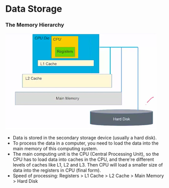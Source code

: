 # Data Storage

### The Memory Hierarchy
![Memory Hierarchy](attachments/memory_hierarchy.png)
* Data is stored in the secondary storage device (usually a hard disk).
* To process the data in a computer, you need to load the data into the main memory of this computing system.
* The main computing unit is the CPU (Central Processing Unit), so the CPU has to load data into caches in the CPU, and there're different levels of caches like L1, L2 and L3. Then CPU will load a smaller size of data into the registers in CPU (final form).
* Speed of processing: Registers > L1 Cache > L2 Cache > Main Memory > Hard Disk
